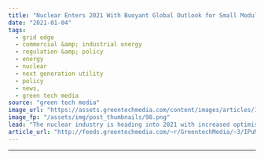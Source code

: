 ```yaml
---
title: "Nuclear Enters 2021 With Buoyant Global Outlook for Small Modular Reactors"
date: "2021-01-04"
tags: 
  - grid edge
  - commercial &amp; industrial energy
  - regulation &amp; policy
  - energy
  - nuclear
  - next generation utility
  - policy
  - news,
  - green tech media
source: "green tech media"
image_url: "https://assets.greentechmedia.com/content/images/articles/Idaho_National_Lab_Post_Irradiation_Nuclear_Materials_and_Fuels_Complex_XL.jpg"
image_fp: "/assets/img/post_thumbnails/98.png"
lead: "The nuclear industry is heading into 2021 with increased optimism around small modular reactors (SMRs) after a series of policy initiatives that were announced worldwide in recent weeks. The U.S., U.K. and Canada, three major nuclear markets, all sig ..."
article_url: "http://feeds.greentechmedia.com/~r/GreentechMedia/~3/IPuMbnCEuD4/nuclear-enters-2021-with-buoyant-global-outlook-for-small-modular-reactors"
---
```


---
